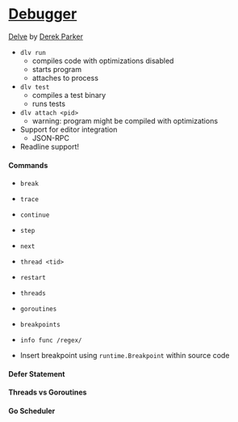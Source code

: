 # [Debugger](https://github.com/derekparker/delve)

[Delve](https://github.com/derekparker/delve) by [Derek Parker](http://derkthedaring.com/)

- `dlv run`
  - compiles code with optimizations disabled
  - starts program
  - attaches to process
- `dlv test`
  - compiles a test binary
  - runs tests
- `dlv attach <pid>`
  - warning: program might be compiled with optimizations
- Support for editor integration
  - JSON-RPC
- Readline support!

#### Commands

- `break`
- `trace`
- `continue`
- `step`
- `next`
- `thread <tid>`
- `restart`
- `threads`
- `goroutines`
- `breakpoints`
- `info func /regex/`

- Insert breakpoint using `runtime.Breakpoint` within source code

#### Defer Statement

#### Threads vs Goroutines

#### Go Scheduler
